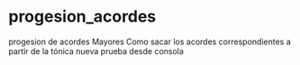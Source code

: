 # progesion_acordes
progesion de acordes Mayores
Como sacar los acordes correspondientes a partir de la tónica
nueva prueba desde consola
